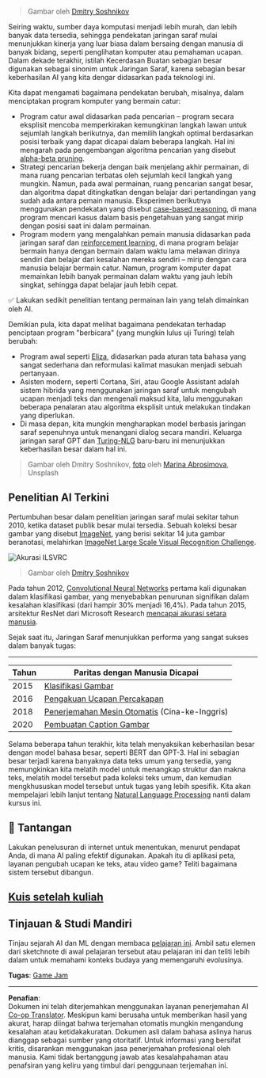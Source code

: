 <!--
CO_OP_TRANSLATOR_METADATA:
{
  "original_hash": "5d1cbc67a9690adb5b33adf297794087",
  "translation_date": "2025-08-29T12:33:22+00:00",
  "source_file": "lessons/1-Intro/README.md",
  "language_code": "id"
}
-->
> Gambar oleh [Dmitry Soshnikov](http://soshnikov.com)

Seiring waktu, sumber daya komputasi menjadi lebih murah, dan lebih banyak data tersedia, sehingga pendekatan jaringan saraf mulai menunjukkan kinerja yang luar biasa dalam bersaing dengan manusia di banyak bidang, seperti penglihatan komputer atau pemahaman ucapan. Dalam dekade terakhir, istilah Kecerdasan Buatan sebagian besar digunakan sebagai sinonim untuk Jaringan Saraf, karena sebagian besar keberhasilan AI yang kita dengar didasarkan pada teknologi ini.

Kita dapat mengamati bagaimana pendekatan berubah, misalnya, dalam menciptakan program komputer yang bermain catur:

* Program catur awal didasarkan pada pencarian – program secara eksplisit mencoba memperkirakan kemungkinan langkah lawan untuk sejumlah langkah berikutnya, dan memilih langkah optimal berdasarkan posisi terbaik yang dapat dicapai dalam beberapa langkah. Hal ini mengarah pada pengembangan algoritma pencarian yang disebut [alpha-beta pruning](https://en.wikipedia.org/wiki/Alpha%E2%80%93beta_pruning).
* Strategi pencarian bekerja dengan baik menjelang akhir permainan, di mana ruang pencarian terbatas oleh sejumlah kecil langkah yang mungkin. Namun, pada awal permainan, ruang pencarian sangat besar, dan algoritma dapat ditingkatkan dengan belajar dari pertandingan yang sudah ada antara pemain manusia. Eksperimen berikutnya menggunakan pendekatan yang disebut [case-based reasoning](https://en.wikipedia.org/wiki/Case-based_reasoning), di mana program mencari kasus dalam basis pengetahuan yang sangat mirip dengan posisi saat ini dalam permainan.
* Program modern yang mengalahkan pemain manusia didasarkan pada jaringan saraf dan [reinforcement learning](https://en.wikipedia.org/wiki/Reinforcement_learning), di mana program belajar bermain hanya dengan bermain dalam waktu lama melawan dirinya sendiri dan belajar dari kesalahan mereka sendiri – mirip dengan cara manusia belajar bermain catur. Namun, program komputer dapat memainkan lebih banyak permainan dalam waktu yang jauh lebih singkat, sehingga dapat belajar jauh lebih cepat.

✅ Lakukan sedikit penelitian tentang permainan lain yang telah dimainkan oleh AI.

Demikian pula, kita dapat melihat bagaimana pendekatan terhadap penciptaan program "berbicara" (yang mungkin lulus uji Turing) telah berubah:

* Program awal seperti [Eliza](https://en.wikipedia.org/wiki/ELIZA), didasarkan pada aturan tata bahasa yang sangat sederhana dan reformulasi kalimat masukan menjadi sebuah pertanyaan.
* Asisten modern, seperti Cortana, Siri, atau Google Assistant adalah sistem hibrida yang menggunakan jaringan saraf untuk mengubah ucapan menjadi teks dan mengenali maksud kita, lalu menggunakan beberapa penalaran atau algoritma eksplisit untuk melakukan tindakan yang diperlukan.
* Di masa depan, kita mungkin mengharapkan model berbasis jaringan saraf sepenuhnya untuk menangani dialog secara mandiri. Keluarga jaringan saraf GPT dan [Turing-NLG](https://turing.microsoft.com/) baru-baru ini menunjukkan keberhasilan besar dalam hal ini.

> Gambar oleh Dmitry Soshnikov, [foto](https://unsplash.com/photos/r8LmVbUKgns) oleh [Marina Abrosimova](https://unsplash.com/@abrosimova_marina_foto), Unsplash

## Penelitian AI Terkini

Pertumbuhan besar dalam penelitian jaringan saraf mulai sekitar tahun 2010, ketika dataset publik besar mulai tersedia. Sebuah koleksi besar gambar yang disebut [ImageNet](https://en.wikipedia.org/wiki/ImageNet), yang berisi sekitar 14 juta gambar beranotasi, melahirkan [ImageNet Large Scale Visual Recognition Challenge](https://image-net.org/challenges/LSVRC/).

![Akurasi ILSVRC](../../../../lessons/1-Intro/images/ilsvrc.gif)

> Gambar oleh [Dmitry Soshnikov](http://soshnikov.com)

Pada tahun 2012, [Convolutional Neural Networks](../4-ComputerVision/07-ConvNets/README.md) pertama kali digunakan dalam klasifikasi gambar, yang menyebabkan penurunan signifikan dalam kesalahan klasifikasi (dari hampir 30% menjadi 16,4%). Pada tahun 2015, arsitektur ResNet dari Microsoft Research [mencapai akurasi setara manusia](https://doi.org/10.1109/ICCV.2015.123).

Sejak saat itu, Jaringan Saraf menunjukkan performa yang sangat sukses dalam banyak tugas:

---

Tahun | Paritas dengan Manusia Dicapai
-----|--------
2015 | [Klasifikasi Gambar](https://doi.org/10.1109/ICCV.2015.123)
2016 | [Pengakuan Ucapan Percakapan](https://arxiv.org/abs/1610.05256)
2018 | [Penerjemahan Mesin Otomatis](https://arxiv.org/abs/1803.05567) (Cina-ke-Inggris)
2020 | [Pembuatan Caption Gambar](https://arxiv.org/abs/2009.13682)

Selama beberapa tahun terakhir, kita telah menyaksikan keberhasilan besar dengan model bahasa besar, seperti BERT dan GPT-3. Hal ini sebagian besar terjadi karena banyaknya data teks umum yang tersedia, yang memungkinkan kita melatih model untuk menangkap struktur dan makna teks, melatih model tersebut pada koleksi teks umum, dan kemudian mengkhususkan model tersebut untuk tugas yang lebih spesifik. Kita akan mempelajari lebih lanjut tentang [Natural Language Processing](../5-NLP/README.md) nanti dalam kursus ini.

## 🚀 Tantangan

Lakukan penelusuran di internet untuk menentukan, menurut pendapat Anda, di mana AI paling efektif digunakan. Apakah itu di aplikasi peta, layanan pengubah ucapan ke teks, atau video game? Teliti bagaimana sistem tersebut dibangun.

## [Kuis setelah kuliah](https://red-field-0a6ddfd03.1.azurestaticapps.net/quiz/201)

## Tinjauan & Studi Mandiri

Tinjau sejarah AI dan ML dengan membaca [pelajaran ini](https://github.com/microsoft/ML-For-Beginners/tree/main/1-Introduction/2-history-of-ML). Ambil satu elemen dari sketchnote di awal pelajaran tersebut atau pelajaran ini dan teliti lebih dalam untuk memahami konteks budaya yang memengaruhi evolusinya.

**Tugas**: [Game Jam](assignment.md)

---

**Penafian**:  
Dokumen ini telah diterjemahkan menggunakan layanan penerjemahan AI [Co-op Translator](https://github.com/Azure/co-op-translator). Meskipun kami berusaha untuk memberikan hasil yang akurat, harap diingat bahwa terjemahan otomatis mungkin mengandung kesalahan atau ketidakakuratan. Dokumen asli dalam bahasa aslinya harus dianggap sebagai sumber yang otoritatif. Untuk informasi yang bersifat kritis, disarankan menggunakan jasa penerjemahan profesional oleh manusia. Kami tidak bertanggung jawab atas kesalahpahaman atau penafsiran yang keliru yang timbul dari penggunaan terjemahan ini.
